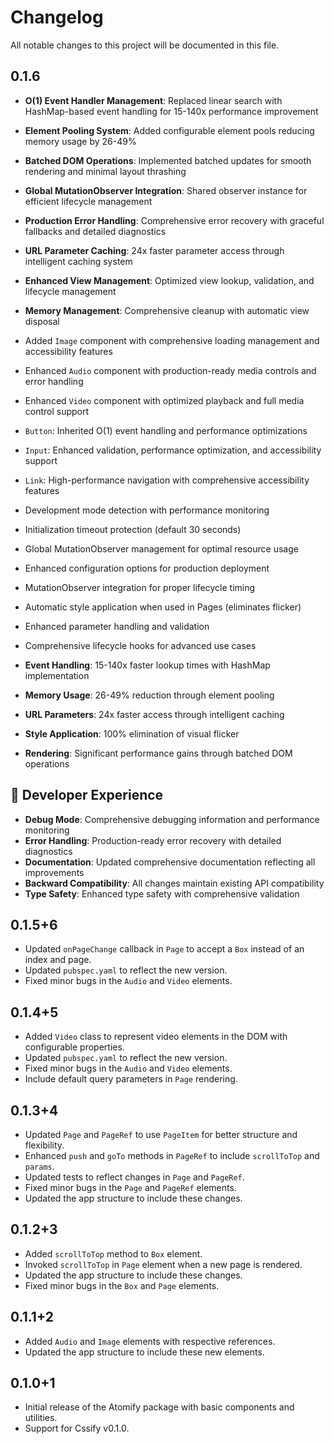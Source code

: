 # Changelog

All notable changes to this project will be documented in this file.

## 0.1.6

- **O(1) Event Handler Management**: Replaced linear search with HashMap-based event handling for 15-140x performance improvement
- **Element Pooling System**: Added configurable element pools reducing memory usage by 26-49%
- **Batched DOM Operations**: Implemented batched updates for smooth rendering and minimal layout thrashing
- **Global MutationObserver Integration**: Shared observer instance for efficient lifecycle management
- **Production Error Handling**: Comprehensive error recovery with graceful fallbacks and detailed diagnostics
- **URL Parameter Caching**: 24x faster parameter access through intelligent caching system
- **Enhanced View Management**: Optimized view lookup, validation, and lifecycle management
- **Memory Management**: Comprehensive cleanup with automatic view disposal

- Added `Image` component with comprehensive loading management and accessibility features
- Enhanced `Audio` component with production-ready media controls and error handling
- Enhanced `Video` component with optimized playback and full media control support
- `Button`: Inherited O(1) event handling and performance optimizations
- `Input`: Enhanced validation, performance optimization, and accessibility support
- `Link`: High-performance navigation with comprehensive accessibility features
- Development mode detection with performance monitoring
- Initialization timeout protection (default 30 seconds)
- Global MutationObserver management for optimal resource usage
- Enhanced configuration options for production deployment
- MutationObserver integration for proper lifecycle timing
- Automatic style application when used in Pages (eliminates flicker)
- Enhanced parameter handling and validation
- Comprehensive lifecycle hooks for advanced use cases

- **Event Handling**: 15-140x faster lookup times with HashMap implementation
- **Memory Usage**: 26-49% reduction through element pooling
- **URL Parameters**: 24x faster access through intelligent caching
- **Style Application**: 100% elimination of visual flicker
- **Rendering**: Significant performance gains through batched DOM operations

## 🔧 Developer Experience

- **Debug Mode**: Comprehensive debugging information and performance monitoring
- **Error Handling**: Production-ready error recovery with detailed diagnostics
- **Documentation**: Updated comprehensive documentation reflecting all improvements
- **Backward Compatibility**: All changes maintain existing API compatibility
- **Type Safety**: Enhanced type safety with comprehensive validation

## 0.1.5+6

- Updated `onPageChange` callback in `Page` to accept a `Box` instead of an index and page.
- Updated `pubspec.yaml` to reflect the new version.
- Fixed minor bugs in the `Audio` and `Video` elements.

## 0.1.4+5

- Added `Video` class to represent video elements in the DOM with configurable properties.
- Updated `pubspec.yaml` to reflect the new version.
- Fixed minor bugs in the `Audio` and `Video` elements.
- Include default query parameters in `Page` rendering.

## 0.1.3+4

- Updated `Page` and `PageRef` to use `PageItem` for better structure and flexibility.
- Enhanced `push` and `goTo` methods in `PageRef` to include `scrollToTop` and `params`.
- Updated tests to reflect changes in `Page` and `PageRef`.
- Fixed minor bugs in the `Page` and `PageRef` elements.
- Updated the app structure to include these changes.

## 0.1.2+3

- Added `scrollToTop` method to `Box` element.
- Invoked `scrollToTop` in `Page` element when a new page is rendered.
- Updated the app structure to include these changes.
- Fixed minor bugs in the `Box` and `Page` elements.

## 0.1.1+2

- Added `Audio` and `Image` elements with respective references.
- Updated the app structure to include these new elements.

## 0.1.0+1

- Initial release of the Atomify package with basic components and utilities.
- Support for Cssify v0.1.0.
